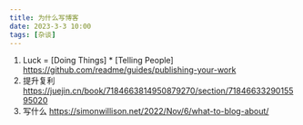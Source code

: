 ```yaml
---
title: 为什么写博客
date: 2023-3-3 10:00
tags: [杂谈]
---
```


1. Luck = [Doing Things] * [Telling People] <https://github.com/readme/guides/publishing-your-work>
2. 提升复利 <https://juejin.cn/book/7184663814950879270/section/7184663329015595020>
3. 写什么 <https://simonwillison.net/2022/Nov/6/what-to-blog-about/>
